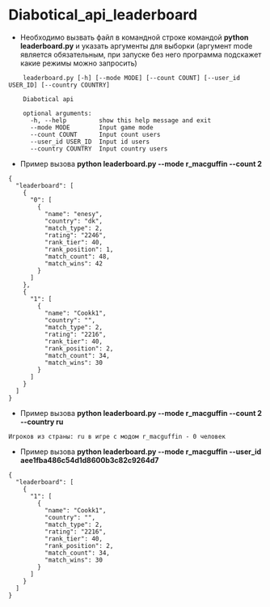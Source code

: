 # Diabotical_api_leaderboard
+ Необходимо вызвать файл в командной строке командой **python leaderboard.py** и указать аргументы для выборки (аргумент mode является обязательным,
при запуске без него программа подскажет какие режимы можно запросить)

```
    leaderboard.py [-h] [--mode MODE] [--count COUNT] [--user_id USER_ID] [--country COUNTRY]

    Diabotical api

    optional arguments:
      -h, --help         show this help message and exit
      --mode MODE        Input game mode
      --count COUNT      Input count users
      --user_id USER_ID  Input id users
      --country COUNTRY  Input country users

```
+ Пример вызова **python leaderboard.py --mode r_macguffin --count 2**

```
{
  "leaderboard": [
    {
      "0": [
        {
          "name": "enesy",
          "country": "dk",
          "match_type": 2,
          "rating": "2246",
          "rank_tier": 40,
          "rank_position": 1,
          "match_count": 48,
          "match_wins": 42
        }
      ]
    },
    {
      "1": [
        {
          "name": "Cookk1",
          "country": "",
          "match_type": 2,
          "rating": "2216",
          "rank_tier": 40,
          "rank_position": 2,
          "match_count": 34,
          "match_wins": 30
        }
      ]
    }
  ]
}
```
+ Пример вызова **python leaderboard.py --mode r_macguffin --count 2 --country ru**
```
Игроков из страны: ru в игре с модом r_macguffin - 0 человек
```
+ Пример вызова **python leaderboard.py --mode r_macguffin --user_id aee1fba486c54d1d8600b3c82c9264d7**
```
{
  "leaderboard": [
    {
      "1": [
        {
          "name": "Cookk1",
          "country": "",
          "match_type": 2,
          "rating": "2216",
          "rank_tier": 40,
          "rank_position": 2,
          "match_count": 34,
          "match_wins": 30
        }
      ]
    }
  ]
}
```
